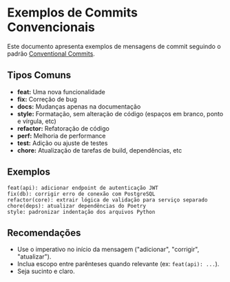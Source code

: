 # Exemplos de Commits Convencionais

Este documento apresenta exemplos de mensagens de commit seguindo o padrão [Conventional Commits](https://www.conventionalcommits.org/pt-br/v1.0.0/).

## Tipos Comuns

- **feat:** Uma nova funcionalidade
- **fix:** Correção de bug
- **docs:** Mudanças apenas na documentação
- **style:** Formatação, sem alteração de código (espaços em branco, ponto e vírgula, etc)
- **refactor:** Refatoração de código
- **perf:** Melhoria de performance
- **test:** Adição ou ajuste de testes
- **chore:** Atualização de tarefas de build, dependências, etc

## Exemplos

```
feat(api): adicionar endpoint de autenticação JWT
fix(db): corrigir erro de conexão com PostgreSQL
refactor(core): extrair lógica de validação para serviço separado
chore(deps): atualizar dependências do Poetry
style: padronizar indentação dos arquivos Python
```

## Recomendações

- Use o imperativo no início da mensagem ("adicionar", "corrigir", "atualizar").
- Inclua escopo entre parênteses quando relevante (ex: `feat(api): ...`).
- Seja sucinto e claro.
